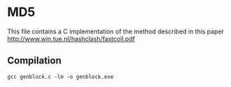 # MD5
This file contains a C implementation of the method described in this paper http://www.win.tue.nl/hashclash/fastcoll.pdf

## Compilation
```
gcc genblock.c -lm -o genblock.exe
``` 

